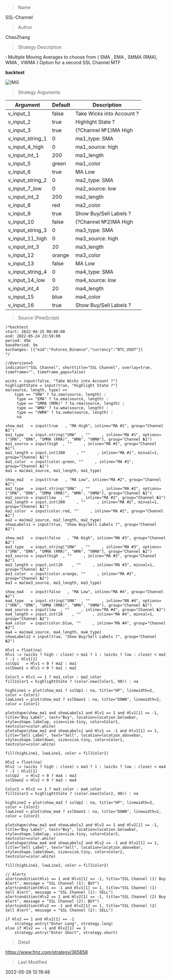 
> Name

SSL-Channel

> Author

ChaoZhang

> Strategy Description

:
Multiple Moving Averages to choose from ( SMA , EMA , SMMA (RMA), WMA , VWMA )
Option for a second SSL Channel
MTF

**backtest**

 ![IMG](https://www.fmz.com/upload/asset/1377dfc3d2a8a60c192.png) 

> Strategy Arguments



|Argument|Default|Description|
|----|----|----|
|v_input_1|false|Take Wicks into Account ?|
|v_input_2|true|Highlight State ?|
|v_input_3|true|(?Channel №1)MA High|
|v_input_string_1|0|ma1_type: SMA|EMA|SMMA (RMA)|WMA|VWMA|
|v_input_4_high|0|ma1_source: high|close|low|open|hl2|hlc3|hlcc4|ohlc4|
|v_input_int_1|200|ma1_length|
|v_input_5|green|ma1_color|
|v_input_6|true|MA Low|
|v_input_string_2|0|ma2_type: SMA|EMA|SMMA (RMA)|WMA|VWMA|
|v_input_7_low|0|ma2_source: low|high|close|open|hl2|hlc3|hlcc4|ohlc4|
|v_input_int_2|200|ma2_length|
|v_input_8|red|ma2_color|
|v_input_9|true|Show Buy/Sell Labels ?|
|v_input_10|false|(?Channel №2)MA High|
|v_input_string_3|0|ma3_type: SMA|EMA|SMMA (RMA)|WMA|VWMA|
|v_input_11_high|0|ma3_source: high|close|low|open|hl2|hlc3|hlcc4|ohlc4|
|v_input_int_3|20|ma3_length|
|v_input_12|orange|ma3_color|
|v_input_13|false|MA Low|
|v_input_string_4|0|ma4_type: SMA|EMA|SMMA (RMA)|WMA|VWMA|
|v_input_14_low|0|ma4_source: low|high|close|open|hl2|hlc3|hlcc4|ohlc4|
|v_input_int_4|20|ma4_length|
|v_input_15|blue|ma4_color|
|v_input_16|true|Show Buy/Sell Labels ?|


> Source (PineScript)

``` pinescript
/*backtest
start: 2022-04-25 00:00:00
end: 2022-05-24 23:59:00
period: 45m
basePeriod: 5m
exchanges: [{"eid":"Futures_Binance","currency":"BTC_USDT"}]
*/

//@version=5
indicator("SSL Channel", shorttitle="SSL Channel", overlay=true, timeframe="", timeframe_gaps=false)

wicks = input(false, "Take Wicks into Account ?")
highlightState = input(true, "Highlight State ?")
ma(source, length, type) =>
    type == "SMA" ? ta.sma(source, length) :
     type == "EMA" ? ta.ema(source, length) :
     type == "SMMA (RMA)" ? ta.rma(source, length) :
     type == "WMA" ? ta.wma(source, length) :
     type == "VWMA" ? ta.vwma(source, length) :
     na

show_ma1   = input(true   , "MA High", inline="MA #1", group="Channel №1")
ma1_type   = input.string("SMA"  , ""     , inline="MA #1", options=["SMA", "EMA", "SMMA (RMA)", "WMA", "VWMA"], group="Channel №1")
ma1_source = input(high  , ""     , inline="MA #1", group="Channel №1")
ma1_length = input.int(200     , ""     , inline="MA #1", minval=1, group="Channel №1")
ma1_color  = input(color.green, ""     , inline="MA #1", group="Channel №1")
ma1 = ma(ma1_source, ma1_length, ma1_type)

show_ma2   = input(true   , "MA Low", inline="MA #2", group="Channel №1")
ma2_type   = input.string("SMA"  , ""     , inline="MA #2", options=["SMA", "EMA", "SMMA (RMA)", "WMA", "VWMA"], group="Channel №1")
ma2_source = input(low  , ""     , inline="MA #2", group="Channel №1")
ma2_length = input.int(200     , ""     , inline="MA #2", minval=1, group="Channel №1")
ma2_color  = input(color.red, ""     , inline="MA #2", group="Channel №1")
ma2 = ma(ma2_source, ma2_length, ma2_type)
showLabels1 = input(true, "Show Buy/Sell Labels ?", group="Channel №1")

show_ma3   = input(false   , "MA High", inline="MA #3", group="Channel №2")
ma3_type   = input.string("SMA"  , ""     , inline="MA #3", options=["SMA", "EMA", "SMMA (RMA)", "WMA", "VWMA"], group="Channel №2")
ma3_source = input(high  , ""     , inline="MA #3", group="Channel №2")
ma3_length = input.int(20    , ""     , inline="MA #3", minval=1, group="Channel №2")
ma3_color  = input(color.orange, ""     , inline="MA #3", group="Channel №2")
ma3 = ma(ma3_source, ma3_length, ma3_type)

show_ma4   = input(false   , "MA Low", inline="MA #4", group="Channel №2")
ma4_type   = input.string("SMA"  , ""     , inline="MA #4", options=["SMA", "EMA", "SMMA (RMA)", "WMA", "VWMA"], group="Channel №2")
ma4_source = input(low  , ""     , inline="MA #4", group="Channel №2")
ma4_length = input.int(20    , ""     , inline="MA #4", minval=1, group="Channel №2")
ma4_color  = input(color.blue, ""     , inline="MA #4", group="Channel №2")
ma4 = ma(ma4_source, ma4_length, ma4_type)
showLabels2 = input(true, "Show Buy/Sell Labels ?", group="Channel №2")

Hlv1 = float(na)
Hlv1 := (wicks ? high : close) > ma1 ? 1 : (wicks ? low : close) < ma2 ? -1 : Hlv1[1]
sslUp1   = Hlv1 < 0 ? ma2 : ma1
sslDown1 = Hlv1 < 0 ? ma1 : ma2

Color1 = Hlv1 == 1 ? ma1_color : ma2_color
fillColor1 = highlightState ? (color.new(Color1, 90)) : na

highLine1 = plot(show_ma1 ? sslUp1 : na, title="UP", linewidth=2, color = Color1)
lowLine1 = plot(show_ma2 ? sslDown1 : na, title="DOWN", linewidth=2, color = Color1)

plotshape(show_ma1 and showLabels1 and Hlv1 == 1 and Hlv1[1] == -1, title="Buy Label", text="Buy", location=location.belowbar, style=shape.labelup, size=size.tiny, color=Color1, textcolor=color.white)
plotshape(show_ma2 and showLabels1 and Hlv1 == -1 and Hlv1[1] == 1, title="Sell Label", text="Sell", location=location.abovebar, style=shape.labeldown, size=size.tiny, color=Color1, textcolor=color.white)

fill(highLine1, lowLine1, color = fillColor1)

Hlv2 = float(na)
Hlv2 := (wicks ? high : close) > ma3 ? 1 : (wicks ? low : close) < ma4 ? -1 : Hlv2[1]
sslUp2   = Hlv2 < 0 ? ma4 : ma3
sslDown2 = Hlv2 < 0 ? ma3 : ma4

Color2 = Hlv2 == 1 ? ma3_color : ma4_color
fillColor2 = highlightState ? (color.new(Color2, 90)) : na

highLine2 = plot(show_ma3 ? sslUp2 : na, title="UP", linewidth=2, color = Color2)
lowLine2 = plot(show_ma4 ? sslDown2 : na, title="DOWN", linewidth=2, color = Color2)

plotshape(show_ma3 and showLabels2 and Hlv2 == 1 and Hlv2[1] == -1, title="Buy Label", text="Buy", location=location.belowbar, style=shape.labelup, size=size.tiny, color=Color2, textcolor=color.white)
plotshape(show_ma4 and showLabels2 and Hlv2 == -1 and Hlv2[1] == 1, title="Sell Label", text="Sell", location=location.abovebar, style=shape.labeldown, size=size.tiny, color=Color2, textcolor=color.white)

fill(highLine2, lowLine2, color = fillColor2)

// Alerts
alertcondition(Hlv1 == 1 and Hlv1[1] == -1, title="SSL Channel (1) Buy Alert", message = "SSL Channel (1): BUY")
alertcondition(Hlv1 == -1 and Hlv1[1] == 1, title="SSL Channel (1) Sell Alert", message = "SSL Channel (1): SELL")
alertcondition(Hlv2 == 1 and Hlv2[1] == -1, title="SSL Channel (2) Buy Alert", message = "SSL Channel (2): BUY")
alertcondition(Hlv2 == -1 and Hlv2[1] == 1, title="SSL Channel (2) Sell Alert", message = "SSL Channel (2): SELL")

if Hlv2 == 1 and Hlv2[1] == -1
    strategy.entry("Enter Long", strategy.long)
else if Hlv2 == -1 and Hlv2[1] == 1
    strategy.entry("Enter Short", strategy.short)
```

> Detail

https://www.fmz.com/strategy/365858

> Last Modified

2022-05-26 12:19:48
